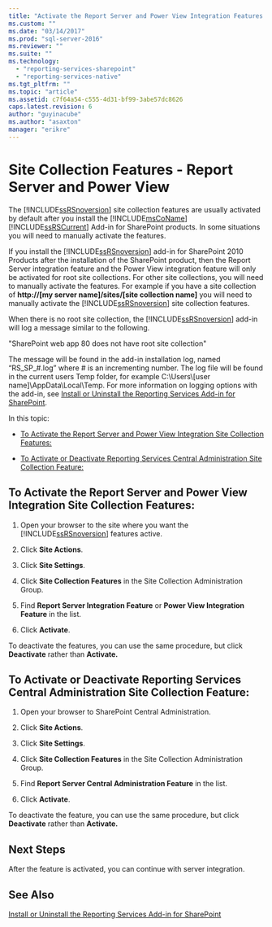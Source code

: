 ```yaml
---
title: "Activate the Report Server and Power View Integration Features in SharePoint | Microsoft Docs"
ms.custom: ""
ms.date: "03/14/2017"
ms.prod: "sql-server-2016"
ms.reviewer: ""
ms.suite: ""
ms.technology: 
  - "reporting-services-sharepoint"
  - "reporting-services-native"
ms.tgt_pltfrm: ""
ms.topic: "article"
ms.assetid: c7f64a54-c555-4d31-bf99-3abe57dc8626
caps.latest.revision: 6
author: "guyinacube"
ms.author: "asaxton"
manager: "erikre"
---
```

# Site Collection Features - Report Server and Power View
  The [!INCLUDE[ssRSnoversion](../../includes/ssrsnoversion-md.md)] site collection features are usually activated by default after you install the [!INCLUDE[msCoName](../../includes/msconame-md.md)] [!INCLUDE[ssRSCurrent](../../includes/ssrscurrent-md.md)] Add-in for SharePoint products. In some situations you will need to manually activate the features.  
  
 If you install the [!INCLUDE[ssRSnoversion](../../includes/ssrsnoversion-md.md)] add-in for SharePoint 2010 Products after the installation of the SharePoint product, then the Report Server integration feature and the Power View integration feature will only be activated for root site collections. For other site collections, you will need to manually activate the features. For example if you have a site collection of **http://[my server name]/sites/[site collection name]** you will need to manually activate the [!INCLUDE[ssRSnoversion](../../includes/ssrsnoversion-md.md)] site collection features.  
  
 When there is no root site collection, the [!INCLUDE[ssRSnoversion](../../includes/ssrsnoversion-md.md)] add-in will log a message similar to the following.  
  
 "SharePoint web app 80 does not have root site collection"  
  
 The message will be found in the add-in installation log, named “RS_SP_#.log” where # is an incrementing number. The log file will be found in the current users Temp folder, for example C:\Users\\[user name]\AppData\Local\Temp. For more information on logging options with the add-in, see [Install or Uninstall the Reporting Services Add-in for SharePoint](../../reporting-services/install-windows/install-or-uninstall-the-reporting-services-add-in-for-sharepoint.md).  
  
 In this topic:  
  
-   [To Activate the Report Server and Power View Integration Site Collection Features:](#bkmk_features)  
  
-   [To Activate or Deactivate Reporting Services Central Administration Site Collection Feature:](#bkmk_centraladmin)  
  
##  <a name="bkmk_features"></a> To Activate the Report Server and Power View Integration Site Collection Features:  
  
1.  Open your browser to the site where you want the [!INCLUDE[ssRSnoversion](../../includes/ssrsnoversion-md.md)] features active.  
  
2.  Click **Site Actions**.  
  
3.  Click **Site Settings**.  
  
4.  Click **Site Collection Features** in the Site Collection Administration Group.  
  
5.  Find **Report Server Integration Feature** or **Power View Integration Feature** in the list.  
  
6.  Click **Activate**.  
  
 To deactivate the features, you can use the same procedure, but click **Deactivate** rather than **Activate.**  
  
##  <a name="bkmk_centraladmin"></a> To Activate or Deactivate Reporting Services Central Administration Site Collection Feature:  
  
1.  Open your browser to SharePoint Central Administration.  
  
2.  Click **Site Actions**.  
  
3.  Click **Site Settings**.  
  
4.  Click **Site Collection Features** in the Site Collection Administration Group.  
  
5.  Find **Report Server Central Administration Feature** in the list.  
  
6.  Click **Activate**.  
  
 To deactivate the feature, you can use the same procedure, but click **Deactivate** rather than **Activate.**  
  
## Next Steps  
 After the feature is activated, you can continue with server integration.  
  
## See Also  
 [Install or Uninstall the Reporting Services Add-in for SharePoint](../../reporting-services/install-windows/install-or-uninstall-the-reporting-services-add-in-for-sharepoint.md)  
  
  